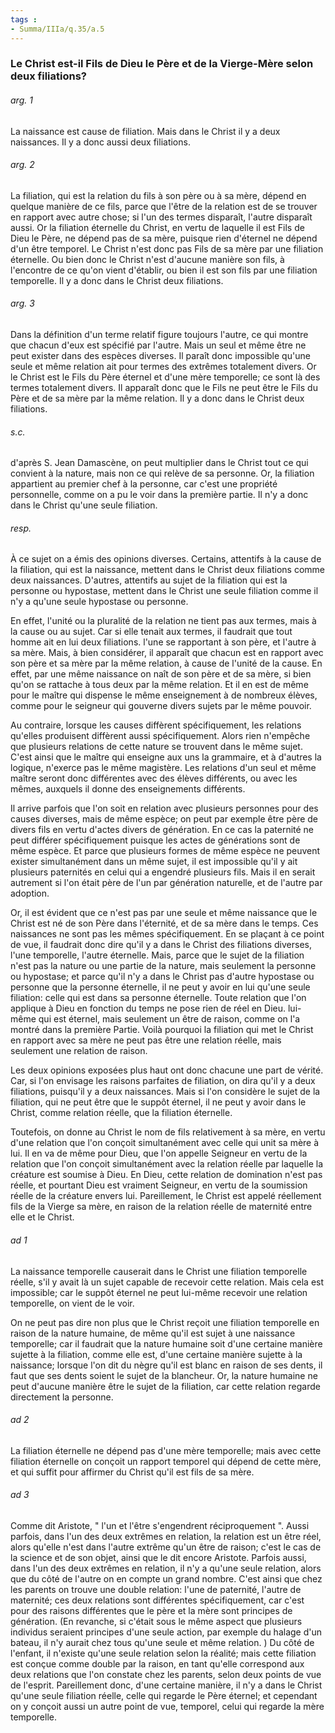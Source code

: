 ```yaml
---
tags : 
- Summa/IIIa/q.35/a.5
---
```


### Le Christ est-il Fils de Dieu le Père et de la Vierge-Mère selon deux filiations?

###### arg. 1
La naissance est cause de filiation. Mais dans le Christ il y a deux naissances. Il y a donc aussi deux filiations. 

###### arg. 2
La filiation, qui est la relation du fils à son père ou à sa mère, dépend en quelque manière de ce fils, parce que l'être de la relation est de se trouver en rapport avec autre chose; si l'un des termes disparaît, l'autre disparaît aussi. Or la filiation éternelle du Christ, en vertu de laquelle il est Fils de Dieu le Père, ne dépend pas de sa mère, puisque rien d'éternel ne dépend d'un être temporel. Le Christ n'est donc pas Fils de sa mère par une filiation éternelle. Ou bien donc le Christ n'est d'aucune manière son fils, à l'encontre de ce qu'on vient d'établir, ou bien il est son fils par une filiation temporelle. Il y a donc dans le Christ deux filiations. 

###### arg. 3
Dans la définition d'un terme relatif figure toujours l'autre, ce qui montre que chacun d'eux est spécifié par l'autre. Mais un seul et même être ne peut exister dans des espèces diverses. Il paraît donc impossible qu'une seule et même relation ait pour termes des extrêmes totalement divers. Or le Christ est le Fils du Père éternel et d'une mère temporelle; ce sont là des termes totalement divers. Il apparaît donc que le Fils ne peut être le Fils du Père et de sa mère par la même relation. Il y a donc dans le Christ deux filiations. 

###### s.c.
d'après S. Jean Damascène, on peut multiplier dans le Christ tout ce qui convient à la nature, mais non ce qui relève de sa personne. Or, la filiation appartient au premier chef à la personne, car c'est une propriété personnelle, comme on a pu le voir dans la première partie. Il n'y a donc dans le Christ qu'une seule filiation. 

###### resp.
À ce sujet on a émis des opinions diverses. Certains, attentifs à la cause de la filiation, qui est la naissance, mettent dans le Christ deux filiations comme deux naissances. D'autres, attentifs au sujet de la filiation qui est la personne ou hypostase, mettent dans le Christ une seule filiation comme il n'y a qu'une seule hypostase ou personne. 

En effet, l'unité ou la pluralité de la relation ne tient pas aux termes, mais à la cause ou au sujet. Car si elle tenait aux termes, il faudrait que tout homme ait en lui deux filiations. l'une se rapportant à son père, et l'autre à sa mère. Mais, à bien considérer, il apparaît que chacun est en rapport avec son père et sa mère par la même relation, à cause de l'unité de la cause. En effet, par une même naissance on naît de son père et de sa mère, si bien qu'on se rattache à tous deux par la même relation. Et il en est de même pour le maître qui dispense le même enseignement à de nombreux élèves, comme pour le seigneur qui gouverne divers sujets par le même pouvoir. 

Au contraire, lorsque les causes diffèrent spécifiquement, les relations qu'elles produisent diffèrent aussi spécifiquement. Alors rien n'empêche que plusieurs relations de cette nature se trouvent dans le même sujet. C'est ainsi que le maître qui enseigne aux uns la grammaire, et à d'autres la logique, n'exerce pas le même magistère. Les relations d'un seul et même maître seront donc différentes avec des élèves différents, ou avec les mêmes, auxquels il donne des enseignements différents. 

Il arrive parfois que l'on soit en relation avec plusieurs personnes pour des causes diverses, mais de même espèce; on peut par exemple être père de divers fils en vertu d'actes divers de génération. En ce cas la paternité ne peut différer spécifiquement puisque les actes de générations sont de même espèce. Et parce que plusieurs formes de même espèce ne peuvent exister simultanément dans un même sujet, il est impossible qu'il y ait plusieurs paternités en celui qui a engendré plusieurs fils. Mais il en serait autrement si l'on était père de l'un par génération naturelle, et de l'autre par adoption. 

Or, il est évident que ce n'est pas par une seule et même naissance que le Christ est né de son Père dans l'éternité, et de sa mère dans le temps. Ces naissances ne sont pas les mêmes spécifiquement. En se plaçant à ce point de vue, il faudrait donc dire qu'il y a dans le Christ des filiations diverses, l'une temporelle, l'autre éternelle. Mais, parce que le sujet de la filiation n'est pas la nature ou une partie de la nature, mais seulement la personne ou hypostase; et parce qu'il n'y a dans le Christ pas d'autre hypostase ou personne que la personne éternelle, il ne peut y avoir en lui qu'une seule filiation: celle qui est dans sa personne éternelle. Toute relation que l'on applique à Dieu en fonction du temps ne pose rien de réel en Dieu. lui-même qui est éternel, mais seulement un être de raison, comme on l'a montré dans la première Partie. Voilà pourquoi la filiation qui met le Christ en rapport avec sa mère ne peut pas être une relation réelle, mais seulement une relation de raison. 

Les deux opinions exposées plus haut ont donc chacune une part de vérité. Car, si l'on envisage les raisons parfaites de filiation, on dira qu'il y a deux filiations, puisqu'il y a deux naissances. Mais si l'on considère le sujet de la filiation, qui ne peut être que le suppôt éternel, il ne peut y avoir dans le Christ, comme relation réelle, que la filiation éternelle. 

Toutefois, on donne au Christ le nom de fils relativement à sa mère, en vertu d'une relation que l'on conçoit simultanément avec celle qui unit sa mère à lui. Il en va de même pour Dieu, que l'on appelle Seigneur en vertu de la relation que l'on conçoit simultanément avec la relation réelle par laquelle la créature est soumise à Dieu. En Dieu, cette relation de domination n'est pas réelle, et pourtant Dieu est vraiment Seigneur, en vertu de la soumission réelle de la créature envers lui. Pareillement, le Christ est appelé réellement fils de la Vierge sa mère, en raison de la relation réelle de maternité entre elle et le Christ. 

###### ad 1
La naissance temporelle causerait dans le Christ une filiation temporelle réelle, s'il y avait là un sujet capable de recevoir cette relation. Mais cela est impossible; car le suppôt éternel ne peut lui-même recevoir une relation temporelle, on vient de le voir. 

On ne peut pas dire non plus que le Christ reçoit une filiation temporelle en raison de la nature humaine, de même qu'il est sujet à une naissance temporelle; car il faudrait que la nature humaine soit d'une certaine manière sujette à la filiation, comme elle est, d'une certaine manière sujette à la naissance; lorsque l'on dit du nègre qu'il est blanc en raison de ses dents, il faut que ses dents soient le sujet de la blancheur. Or, la nature humaine ne peut d'aucune manière être le sujet de la filiation, car cette relation regarde directement la personne. 

###### ad 2
La filiation éternelle ne dépend pas d'une mère temporelle; mais avec cette filiation éternelle on conçoit un rapport temporel qui dépend de cette mère, et qui suffit pour affirmer du Christ qu'il est fils de sa mère. 

###### ad 3
Comme dit Aristote, " l'un et l'être s'engendrent réciproquement ". Aussi parfois, dans l'un des deux extrêmes en relation, la relation est un être réel, alors qu'elle n'est dans l'autre extrême qu'un être de raison; c'est le cas de la science et de son objet, ainsi que le dit encore Aristote. Parfois aussi, dans l'un des deux extrêmes en relation, il n'y a qu'une seule relation, alors que du côté de l'autre on en compte un grand nombre. C'est ainsi que chez les parents on trouve une double relation: l'une de paternité, l'autre de maternité; ces deux relations sont différentes spécifiquement, car c'est pour des raisons différentes que le père et la mère sont principes de génération. (En revanche, si c'était sous le même aspect que plusieurs individus seraient principes d'une seule action, par exemple du halage d'un bateau, il n'y aurait chez tous qu'une seule et même relation. ) Du côté de l'enfant, il n'existe qu'une seule relation selon la réalité; mais cette filiation est conçue comme double par la raison, en tant qu'elle correspond aux deux relations que l'on constate chez les parents, selon deux points de vue de l'esprit. Pareillement donc, d'une certaine manière, il n'y a dans le Christ qu'une seule filiation réelle, celle qui regarde le Père éternel; et cependant on y conçoit aussi un autre point de vue, temporel, celui qui regarde la mère temporelle. 

